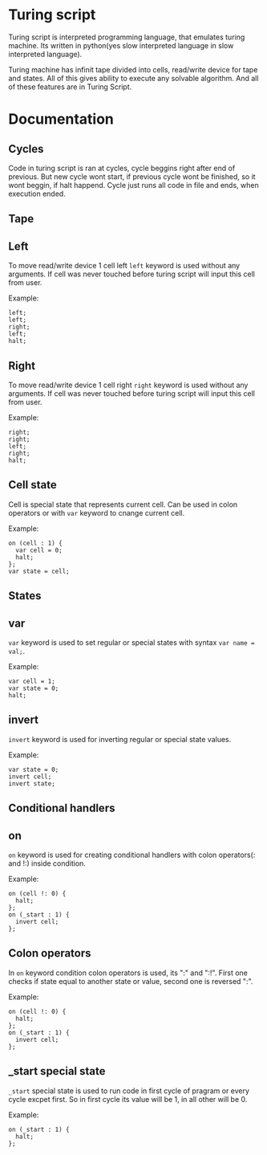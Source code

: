 # Turing script
Turing script is interpreted programming language, that emulates turing machine. Its written in python(yes slow interpreted language in slow interpreted language).

Turing machine has infinit tape divided into cells, read/write device for tape and states. All of this gives ability to execute any solvable algorithm. And all of these features are in Turing Script.

# Documentation
## Cycles
  Code in turing script is ran at cycles, cycle beggins right after end of previous. But new cycle wont start, if previous cycle wont be finished, so it wont beggin, if halt happend. Cycle just runs all code in file and ends, when execution ended.
## Tape
  ## Left
  To move read/write device 1 cell left `left` keyword is used without any arguments. If cell was never touched before turing script will input this cell from user.

  Example: 
  ```
  left; 
  left; 
  right;
  left; 
  halt;
  ```
  ## Right
  To move read/write device 1 cell right `right` keyword is used without any arguments. If cell was never touched before turing script will input this cell from user.

  Example: 
  ```
  right;
  right;
  left;
  right;
  halt;
  ```
  ## Cell state
  Cell is special state that represents current cell. Can be used in colon operators or with `var` keyword to cnange current cell.

  Example:
  ```
  on (cell : 1) {
    var cell = 0;
    halt;
  };
  var state = cell;
  ```

## States
  ## var
  `var` keyword is used to set regular or special states with syntax `var name = val;`.

  Example:
  ```
  var cell = 1;
  var state = 0;
  halt;
  ```

  ## invert
  `invert` keyword is used for inverting regular or special state values.

  Example:
  ```
  var state = 0;
  invert cell;
  invert state;
  ```

## Conditional handlers
  ## on
  `on` keyword is used for creating conditional handlers with colon operators(: and !:) inside condition.

  Example:
  ```
  on (cell !: 0) {
    halt;
  };
  on (_start : 1) {
    invert cell;
  };
  ```

  ## Colon operators
  In `on` keyword condition colon operators is used, its ":" and ":!". First one checks if state equal to another state or value, second one is reversed ":".

  Example:
  ```
  on (cell !: 0) {
    halt;
  };
  on (_start : 1) {
    invert cell;
  };
  ```

  ## _start special state
  `_start` special state is used to run code in first cycle of pragram or every cycle excpet first. So in first cycle its value will be 1, in all other will be 0.

  Example:
  ```
  on (_start : 1) {
    halt;
  };
  ```
